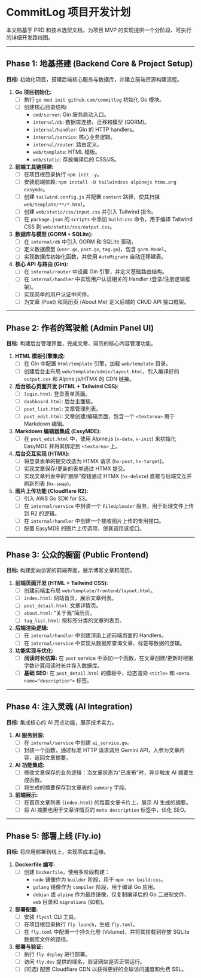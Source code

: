 # CommitLog 项目开发计划

本文档基于 PRD 和技术选型文档，为项目 MVP 的实现提供一个分阶段、可执行的详细开发路线图。

---

## Phase 1: 地基搭建 (Backend Core & Project Setup)

**目标:** 初始化项目，搭建后端核心服务与数据库，并建立前端资源构建流程。

1.  **Go 项目初始化:**
    *   [ ] 执行 `go mod init github.com/commitlog` 初始化 Go 模块。
    *   [ ] 创建核心目录结构:
        *   `cmd/server`: Gin 服务启动入口。
        *   `internal/db`: 数据库连接、迁移和模型 (GORM)。
        *   `internal/handler`: Gin 的 HTTP handlers。
        *   `internal/service`: 核心业务逻辑。
        *   `internal/router`: 路由定义。
        *   `web/template`: HTML 模板。
        *   `web/static`: 存放编译后的 CSS/JS。

2.  **前端工具链搭建:**
    *   [ ] 在项目根目录执行 `npm init -y`。
    *   [ ] 安装前端依赖: `npm install -D tailwindcss alpinejs htmx.org easymde`。
    *   [ ] 创建 `tailwind.config.js` 并配置 `content` 路径，使其扫描 `web/template/**/*.html`。
    *   [ ] 创建 `web/static/css/input.css` 并引入 Tailwind 指令。
    *   [ ] 在 `package.json` 的 `scripts` 中添加 `build:css` 命令，用于编译 Tailwind CSS 到 `web/static/css/output.css`。

3.  **数据库与模型 (GORM + SQLite):**
    *   [ ] 在 `internal/db` 中引入 GORM 和 SQLite 驱动。
    *   [ ] 定义数据模型 (`user.go`, `post.go`, `tag.go`)，包含 `gorm.Model`。
    *   [ ] 实现数据库初始化函数，并使用 `AutoMigrate` 自动迁移建表。

4.  **核心 API 与路由 (Gin):**
    *   [ ] 在 `internal/router` 中设置 Gin 引擎，并定义基础路由结构。
    *   [ ] 在 `internal/handler` 中实现用户认证相关的 Handler (登录/注册逻辑框架)。
    *   [ ] 实现简单的用户认证中间件。
    *   [ ] 为文章 (Post) 和简历页 (About Me) 定义后端的 CRUD API 接口框架。

---

## Phase 2: 作者的驾驶舱 (Admin Panel UI)

**目标:** 构建后台管理界面，完成文章、简历的核心内容管理功能。

1.  **HTML 模板引擎集成:**
    *   [ ] 在 Gin 中配置 `html/template` 引擎，加载 `web/template` 目录。
    *   [ ] 创建后台主布局 `web/template/admin/layout.html`，引入编译好的 `output.css` 和 Alpine.js/HTMX 的 CDN 链接。

2.  **后台核心页面开发 (HTML + Tailwind CSS):**
    *   [ ] `login.html`: 登录表单页面。
    *   [ ] `dashboard.html`: 后台主面板。
    *   [ ] `post_list.html`: 文章管理列表。
    *   [ ] `post_edit.html`: 文章创建/编辑页面，包含一个 `<textarea>` 用于 Markdown 编辑。

3.  **Markdown 编辑器集成 (EasyMDE):**
    *   [ ] 在 `post_edit.html` 中，使用 Alpine.js (`x-data`, `x-init`) 来初始化 EasyMDE 并将其绑定到 `<textarea>` 上。

4.  **后台交互实现 (HTMX):**
    *   [ ] 将登录表单的提交改造为 HTMX 请求 (`hx-post`, `hx-target`)。
    *   [ ] 实现文章保存/更新的表单通过 HTMX 提交。
    *   [ ] 实现文章列表中的“删除”按钮通过 HTMX (`hx-delete`) 直接与后端交互并刷新列表 (`hx-swap`)。

5.  **图片上传功能 (Cloudflare R2):**
    *   [ ] 引入 AWS Go SDK for S3。
    *   [ ] 在 `internal/service` 中封装一个 `FileUploader` 服务，用于处理文件上传到 R2 的逻辑。
    *   [ ] 在 `internal/handler` 中创建一个接收图片上传的专用接口。
    *   [ ] 配置 EasyMDE 的图片上传选项，使其调用该接口。

---

## Phase 3: 公众的橱窗 (Public Frontend)

**目标:** 构建面向访客的前端界面，展示博客文章和简历。

1.  **前端页面开发 (HTML + Tailwind CSS):**
    *   [ ] 创建前端主布局 `web/template/frontend/layout.html`。
    *   [ ] `index.html`: 网站首页，展示文章列表。
    *   [ ] `post_detail.html`: 文章详情页。
    *   [ ] `about.html`: “关于我”简历页。
    *   [ ] `tag_list.html`: 按标签分类的文章列表页。

2.  **后端渲染逻辑:**
    *   [ ] 在 `internal/handler` 中创建渲染上述前端页面的 Handlers。
    *   [ ] 在 `internal/service` 中实现从数据库查询文章、标签等数据的逻辑。

3.  **功能实现与优化:**
    *   [ ] **阅读时长估算:** 在 `post` service 中添加一个函数，在文章创建/更新时根据字数计算阅读时长并存入数据库。
    *   [ ] **基础 SEO:** 在 `post_detail.html` 的模板中，动态渲染 `<title>` 和 `<meta name="description">` 标签。

---

## Phase 4: 注入灵魂 (AI Integration)

**目标:** 集成核心的 AI 亮点功能，展示技术实力。

1.  **AI 服务封装:**
    *   [ ] 在 `internal/service` 中创建 `ai_service.go`。
    *   [ ] 封装一个函数，通过标准 HTTP 请求调用 Gemini API，入参为文章内容，返回文章摘要。

2.  **AI 功能集成:**
    *   [ ] 修改文章保存的业务逻辑：当文章状态为“已发布”时，异步触发 AI 摘要生成函数。
    *   [ ] 将生成的摘要保存到文章表的 `summary` 字段。

3.  **前端展示:**
    *   [ ] 在首页文章列表 (`index.html`) 的每篇文章卡片上，展示 AI 生成的摘要。
    *   [ ] 将 AI 摘要也用于文章详情页的 `meta description` 标签中，优化 SEO。

---

## Phase 5: 部署上线 (Fly.io)

**目标:** 将应用部署到线上，实现零成本运维。

1.  **Dockerfile 编写:**
    *   [ ] 创建 `Dockerfile`，使用多阶段构建：
        *   `node` 镜像作为 `builder` 阶段，用于 `npm run build:css`。
        *   `golang` 镜像作为 `compiler` 阶段，用于编译 Go 应用。
        *   `debian` 或 `alpine` 作为最终镜像，仅复制编译后的 Go 二进制文件、`web` 目录和 `migrations` (如有)。

2.  **部署配置:**
    *   [ ] 安装 `flyctl` CLI 工具。
    *   [ ] 在项目根目录执行 `fly launch`，生成 `fly.toml`。
    *   [ ] 在 `fly.toml` 中配置一个持久化卷 (Volume)，并将其挂载到存放 SQLite 数据库文件的路径。

3.  **部署与验证:**
    *   [ ] 执行 `fly deploy` 进行部署。
    *   [ ] 访问 `fly.dev` 提供的域名，验证网站是否正常运行。
    *   [ ] (可选) 配置 Cloudflare CDN 以获得更好的全球访问速度和免费 SSL。
